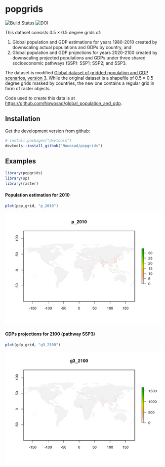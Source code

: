 
<!-- README.md is generated from README.Rmd. Please edit that file -->
popgrids
========

[![Build Status](https://travis-ci.org/Nowosad/popgrids.png?branch=master)](https://travis-ci.org/Nowosad/popgrids) [![DOI](https://zenodo.org/badge/119410715.svg)](https://zenodo.org/badge/latestdoi/119410715)

This dataset consists 0.5 × 0.5 degree grids of:

1.  Global population and GDP estimations for years 1980-2010 created by downscaling actual populations and GDPs by country, and
2.  Global population and GDP projections for years 2020-2100 created by downscaling projected populations and GDPs under three shared socioeconomic pathways (SSP): SSP1; SSP2; and SSP3.

The dataset is modified [Global dataset of gridded population and GDP scenarios, version 3](http://www.cger.nies.go.jp/gcp/population-and-gdp.html). While the original dataset is a shapefile of 0.5 × 0.5 degree grids masked by countries, the new one contains a regular grid in form of raster objects.

Code used to create this data is at <https://github.com/Nowosad/global_population_and_gdp>.

Installation
------------

Get the development version from github:

``` r
# install.packages("devtools")
devtools::install_github("Nowosad/popgrids")
```

Examples
--------

``` r
library(popgrids)
library(sp)
library(raster)
```

#### Population estimation for 2010

``` r
plot(pop_grid, "p_2010")
```

![](man/figures/README-example1-1.png)

#### GDPs projections for 2100 (pathway SSP3)

``` r
plot(gdp_grid, "g3_2100")
```

![](man/figures/README-example2-1.png)
